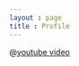 ```yaml
---
layout : page
title : Profile
---
```


@[youtube video](http://www.youtube.com/watch?v=dLvSFMrAH9A)
